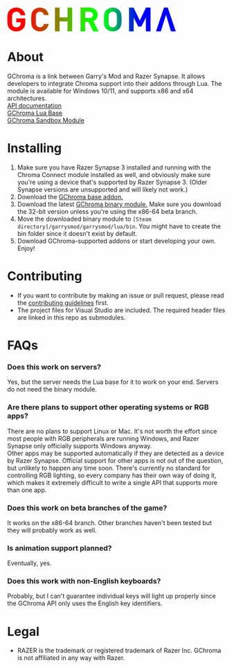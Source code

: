 ![GChroma Logo](logo.png)

# About
 GChroma is a link between Garry's Mod and Razer Synapse. It allows developers to integrate Chroma support into their addons through Lua. The module is available for Windows 10/11, and supports x86 and x64 architectures.  
 [API documentation](https://github.com/LambdaGaming/GChroma/blob/main/doc.md)  
 [GChroma Lua Base](https://steamcommunity.com/sharedfiles/filedetails/?id=2297412726)  
 [GChroma Sandbox Module](https://steamcommunity.com/sharedfiles/filedetails/?id=2297434661)

# Installing
 1. Make sure you have Razer Synapse 3 installed and running with the Chroma Connect module installed as well, and obviously make sure you're using a device that's supported by Razer Synapse 3. (Older Synapse versions are unsupported and will likely not work.)
 2. Download the [GChroma base addon.](https://steamcommunity.com/sharedfiles/filedetails/?id=2297412726)
 3. Download the latest [GChroma binary module.](https://github.com/LambdaGaming/GChroma/releases) Make sure you download the 32-bit version unless you're using the x86-64 beta branch.
 4. Move the downloaded binary module to `[Steam directory]/garrysmod/garrysmod/lua/bin`. You might have to create the bin folder since it doesn't exist by default.
 5. Download GChroma-supported addons or start developing your own. Enjoy!

# Contributing
- If you want to contribute by making an issue or pull request, please read the [contributing guidelines](https://lambdagaming.github.io/contributing.html) first.
- The project files for Visual Studio are included. The required header files are linked in this repo as submodules.

# FAQs
 ### Does this work on servers?
 Yes, but the server needs the Lua base for it to work on your end. Servers do not need the binary module.

 ### Are there plans to support other operating systems or RGB apps?
 There are no plans to support Linux or Mac. It's not worth the effort since most people with RGB peripherals are running Windows, and Razer Synapse only officially supports Windows anyway.  
 Other apps may be supported automatically if they are detected as a device by Razer Synapse. Official support for other apps is not out of the question, but unlikely to happen any time soon. There's currently no standard for controlling RGB lighting, so every company has their own way of doing it, which makes it extremely difficult to write a single API that supports more than one app.

 ### Does this work on beta branches of the game?
 It works on the x86-64 branch. Other branches haven't been tested but they will probably work as well.

 ### Is animation support planned?
 Eventually, yes.

 ### Does this work with non-English keyboards?
 Probably, but I can't guarantee individual keys will light up properly since the GChroma API only uses the English key identifiers.

# Legal
 - RAZER is the trademark or registered trademark of Razer Inc. GChroma is not affiliated in any way with Razer.
